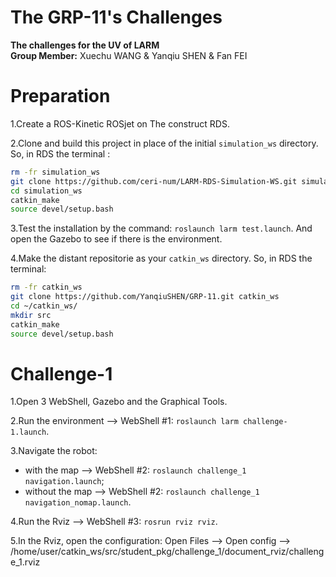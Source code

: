 # The GRP-11's Challenges
**The challenges for the UV of LARM  
Group Member:** Xuechu WANG & Yanqiu SHEN & Fan FEI  

 # Preparation
 
 1.Create a ROS-Kinetic ROSjet on The construct RDS.  
 
 2.Clone and build this project in place of the initial `simulation_ws` directory. So, in RDS the terminal :  
 
 ```bash
 rm -fr simulation_ws
 git clone https://github.com/ceri-num/LARM-RDS-Simulation-WS.git simulation_ws
 cd simulation_ws
 catkin_make
 source devel/setup.bash
 ```
 
 3.Test the installation by the command: `roslaunch larm test.launch`. And open the Gazebo to see if there is the environment.  

 4.Make the distant repositorie as your `catkin_ws` directory. So, in RDS the terminal:  
 
 ```bash
 rm -fr catkin_ws
 git clone https://github.com/YanqiuSHEN/GRP-11.git catkin_ws
 cd ~/catkin_ws/
 mkdir src
 catkin_make
 source devel/setup.bash
 ```
 
 # Challenge-1
 1.Open 3 WebShell, Gazebo and the Graphical Tools.  
 
 2.Run the environment --> WebShell #1: `roslaunch larm challenge-1.launch`.  
 
 3.Navigate the robot:  
  * with the map --> WebShell #2: `roslaunch challenge_1 navigation.launch`;  
  * without the map --> WebShell #2: `roslaunch challenge_1 navigation_nomap.launch`.  
  
 4.Run the Rviz --> WebShell #3: `rosrun rviz rviz`.  
 
 5.In the Rviz, open the configuration: Open Files --> Open config --> /home/user/catkin_ws/src/student_pkg/challenge_1/document_rviz/challenge_1.rviz 
